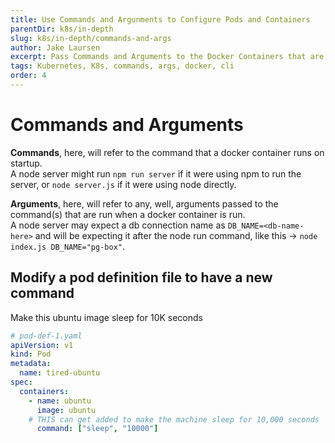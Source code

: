```yaml
---
title: Use Commands and Argunments to Configure Pods and Containers
parentDir: k8s/in-depth
slug: k8s/in-depth/commands-and-args
author: Jake Laursen
excerpt: Pass Commands and Arguments to the Docker Containers that are run inside of pods
tags: Kubernetes, K8s, commands, args, docker, cli
order: 4
---
```


# Commands and Arguments
**Commands**, here, will refer to the command that a docker container runs on startup.  
A node server might run `npm run server` if it were using npm to run the server, or `node server.js` if it were using node directly.  

**Arguments**, here, will refer to any, well, arguments passed to the command(s) that are run when a docker container is run.  
A node server may expect a db connection name as `DB_NAME=<db-name-here>` and will be expecting it after the node run command, like this -> `node index.js DB_NAME="pg-box"`.  

## Modify a pod definition file to have a new command
Make this ubuntu image sleep for 10K seconds
```yaml
# pod-def-1.yaml
apiVersion: v1
kind: Pod
metadata:
  name: tired-ubuntu
spec:
  containers:
    - name: ubuntu
      image: ubuntu
    # THIS can get added to make the machine sleep for 10,000 seconds
      command: ["sleep", "10000"]
```

